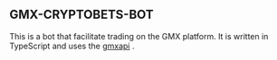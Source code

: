 ## GMX-CRYPTOBETS-BOT

This is a bot that facilitate trading on the GMX platform. It is written in TypeScript and uses the [gmxapi]() .